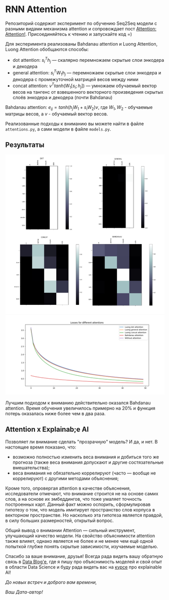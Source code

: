 # RNN Attention

Репозиторий содержит эксперимент по обучению Seq2Seq модели с разными видами механизма attention и сопровождает пост [Attention: Attention!](https://teletype.in/@jdata_blog/B0T5Mn4DjF9). Присоединяйтесь к чтению и запускайте код =)

Для эксперимента реализованы Bahdanau attention и Luong Attention, Luong Attention обобщаются способы: 

- dot attention: $s_i^Th_j$ — скалярно перемножаем скрытые слои энкодера и декодера
- general attention: $s_i^TW_1h_j$ —  перемножаем скрытые слои энкодера и декодера с промежуточной матрицей весов между ними
- concat attention: $v^Ttanh(W_1[s_i;h_j])$ — умножаем обучаемый вектор весов на тангенс от взвешенного векторного произведения скрытых слоёв энкодера и декодера (почти Bahdanau)

Bahdanau attention: $e_{ij} = tanh(h_jW_1 + s_iW_2)v$, где $W_1, W_2$ - обучаемые матрицы весов, а $v$ - обучаемый вектор весов.

Реализованные подходы к вниманию вы можете найти в файле `attentions.py`, а сами модели в файле `models.py`.

## Результаты
![](results/All_results.jpg)
![](results/Losses.png)

Лучшим подходом к вниманию действительно оказался Bahdanau attention. Время обучения увеличилось примерно на 20% и функция потерь оказалась ниже более чем в два раза. 

## Attention x Explainab;e AI
Позволяет ли внимание сделать "прозрачную" модель? И да, и нет. 
 В настоящее время показано, что:

- возможно полностью изменить веса внимания и добиться того же прогноза (также веса внимания допускают и другие состязательные вмешательства);
- веса внимания не обязательно коррелируют (часто — вообще не коррелируют) с другими методами объяснения;

Кроме того, опровергая attention в качестве объяснения, исследователи отмечают, что внимание строится не на основе самих слов, а на основе их эмбеддингов, что тоже умаляет точность построенных карт. Данный факт можно оспорить, сформулировав гипотезу о том, что модель имитирует пространство слов корпуса в векторном пространстве. Но насколько эта гипотеза является правдой, в силу больших размерностей, открытый вопрос. 

Общий вывод о внимании
Attention — сильный инструмент, улучшающий качество модели. На свойство объяснимости attention также влияет, однако является не более и не менее чем ещё одной попыткой глубже понять скрытые зависимости, изучаемые моделью.


Спасибо за ваше внимание, друзья!
Всегда рада видеть вашу обратную связь в [Data Blog'е](https://t.me/jdata_blog), где я пишу про объяснимость моделей и свой опыт в области Data Science и буду рада видеть вас на [курсе](https://stepik.org/a/198640) про explainable AI! 

*До новых встреч и доброго вам времени,*

*Ваш Дата-автор!*